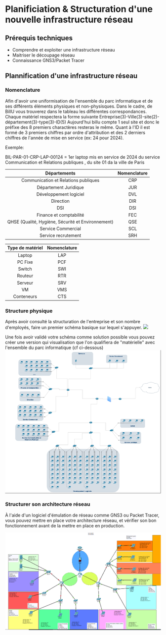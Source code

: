 # Planificiation & Structuration d'une nouvelle infrastructure réseau

## Prérequis techniques

- Comprendre et exploiter une infrastructure réseau
- Maitriser le découpage réseau 
- Connaissance GNS3/Packet Tracer


## Plannification d'une infrastructure réseau 

### Nomenclature 

Afin d'avoir une uniformisation de l'ensemble du parc informatique et de ses différents éléments physiques et non-physisques. Dans le cadre, de BillU vous trouverez dans le tableau les différentes correspondances. 
Chaque matériel respectera la forme suivante Entreprise(3)-Ville(3)-site(2)-département(3)-type(3)-ID(5)
Aujourd'hui billu compte 1 seul site et donc le préfixe des 8 premiers charactères resteras le même. Quant à l'ID il est formé de 3 premiers chiffres par ordre d'attribution et des 2 derniers chiffres de l'année de mise en service (ex: 24 pour 2024). 

Exemple: 

BIL-PAR-01-CRP-LAP-00124 = 1er laptop mis en service de 2024 du service Communication et Relations publiques , du site 01 da la ville de Paris

|                    Départements                    | Nomenclature | 
|:--------------------------------------------------:|:------------:|
|        Communication et Relations publiques        |      CRP     |
|                Département Juridique               |      JUR     | 
|               Développement logiciel               |      DVL     |     
|                      Direction                     |      DIR     |    
|                         DSI                        |      DSI     |     
|               Finance et comptabilité              |      FEC     |      
| QHSE (Qualité, Hygiène, Sécurité et Environnement) |      QSE     |   
|                 Service Commercial                 |      SCL     |           
|                 Service recrutement                |      SRH     |     


| Type de matériel | Nomenclature |
|:----------------:|:------------:|
|      Laptop      |      LAP     |
|      PC Fixe     |      PCF     |
|      Switch      |      SWI     |
|      Routeur     |      RTR     |
|      Serveur     |      SRV     |
|        VM        |      VMS     |
|    Conteneurs    |      CTS     |



### Structure physique 

Après avoir consulté la structuration de l'entreprise et son nombre d'employés, faire un premier schéma basique sur lequel s'appuyer.
![](https://github.com/WildCodeSchool/TSSR-2409-JAUNE-P3-G1-BuildYourInfra-BillU/blob/980f2ce906fb85a4b45f7f7f81248ef34d80e733/Resources/Sch%C3%A9ma%20provisoire.png)

Une fois avoir validé votre schéma comme solution possible vous pouvez créer une version qui visualisation que l'on qualifiera de "matérielle" avec l'ensemble du parc informatique (cf ci-dessous) 
![](../Ressources/S01/schema_draw_reseau.png)

### Structurer son architecture réseau

À l'aide d'un logiciel d'émulation de réseau comme GNS3 ou Packet Tracer, vous pouvez mettre en place votre architecture réseau, et vérifier son bon fonctionnement avant de la mettre en place en production.

![](../Ressources/S01/schema_reseau_pt.png)

